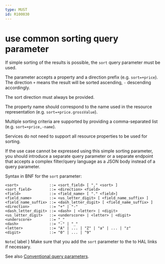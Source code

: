 ```yaml
---
type: MUST
id: R100030
---
```


# use common sorting query parameter

If simple sorting of the results is possible, the `sort` query parameter must be used.

The parameter accepts a property and a direction prefix (e.g. `sort=+price`).
The direction `+` means the result will be sorted ascending, `-` descending accordingly.

The sort direction must always be provided.

The property name should correspond to the name used in the resource representation (e.g. `sort=+price.grossValue`).

Multiple sorting criteria are supported by providing a comma-separated list (e.g. `sort=+price,-name`).

Services do not need to support all resource properties to be used for sorting.

If the use case cannot be expressed using this simple sorting parameter, you should introduce a separate query parameter or a separate endpoint that accepts a complex filter/query language as a JSON body instead of a query parameter.

Syntax in BNF for the `sort` parameter:

```ebnf
<sort>              ::= <sort_field> [ "," <sort> ]
<sort_field>        ::= <direction> <field>
<field>             ::= <field_name> [ "." <field>]
<field_name>        ::= <us_letter_digit> [ <field_name_suffix> ]
<field_name_suffix> ::= <dash_letter_digit> [ <field_name_suffix> ]
<direction>         ::= "+" | "-"
<dash_letter_digit> ::= <dash> | <letter> | <digit>
<us_letter_digit>   ::= <underscore> | <letter> | <digit>
<underscore>        ::= "_"
<dash>              ::= "-" | "_"
<letter>            ::= "A" | ... | "Z" | "a" | ... | "z"
<digit>             ::= "0" | ... | "9"
```

`Note`{ label } Make sure that you add the `sort` parameter to the to HAL links if necessary.

See also [Conventional query parameters](./1120_must-stick-to-conventional-query-parameters.md).
